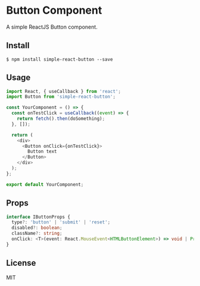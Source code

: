 # Button Component

A simple ReactJS Button component.

## Install

```bush
$ npm install simple-react-button --save
```

## Usage

```js
import React, { useCallback } from 'react';
import Button from 'simple-react-button';

const YourComponent = () => {
  const onTestClick = useCallback((event) => {
    return fetch().then(doSomething);
  }, []);

  return (
    <div>
      <Button onClick={onTestClick}>
        Button text
      </Button>
    </div>
  );
};

export default YourComponent;

```

## Props

```ts
interface IButtonProps {
  type?: 'button' | 'submit' | 'reset';
  disabled?: boolean;
  className?: string;
  onClick: <T>(event: React.MouseEvent<HTMLButtonElement>) => void | Promise<T>;
}
```

## License

MIT
